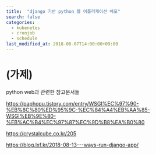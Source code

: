```yaml
---
title:  "django 기반 python 웹 어플리케이션 배포"
search: false
categories: 
  - kubenetes
  - cronjob
  - schedule
last_modified_at: 2018-08-07T14:00:00+09:00
---
```


# (가제)

python web과 관련한 참고문서들 

https://paphopu.tistory.com/entry/WSGI%EC%97%90-%EB%8C%80%ED%95%9C-%EC%84%A4%EB%AA%85-WSGI%EB%9E%80-%EB%AC%B4%EC%97%87%EC%9D%B8%EA%B0%80

https://crystalcube.co.kr/205

https://blog.lxf.kr/2018-08-13---ways-run-django-app/